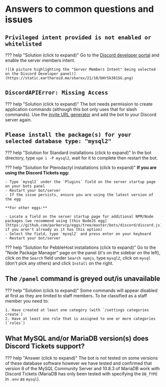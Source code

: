 # Answers to common questions and issues

## `Privileged intent provided is not enabled or whitelisted`

??? help "Solution (click to expand)"
	Go to the [Discord developer portal](https://discord.com/developers/applications) and enable the server members intent.

	![(A picture highlighting the "Server Members Intent" being selected on the Discord Developer panel)](https://static.eartharoid.me/sharex/21/10/bHrSk381SG.png)
  
## `DiscordAPIError: Missing Access`

??? help "Solution (click to expand)"
	The bot needs permission to create application commands (although this bot only uses that for slash commands). Use the [invite URL generator](https://discordtickets.app/invite-url-generator/) and add the bot to your Discord server again.

## `Please install the package(s) for your selected database type: "mysql2"`

??? help "Solution for Standard installations (click to expand)"
	In the bot directory, type `npm i -P mysql2`, wait for it to complete then restart the bot.

??? help "Solution for Pterodactyl installations (click to expand)"
	**If you are using the Discord Tickets egg:**

	- Type `mysql2` under the `Plugins` field on the server startup page on your bots panel
	- Restart your bot/server
	- If the issue persists, ensure you are using the latest version of the egg

	**For other eggs:**

	- Locate a field on the server startup page for additional NPM/Node packages (we recommend using [this NodeJS egg](https://github.com/parkervcp/eggs/tree/master/bots/discord/discord.js) if you aren't already as it has this option)
	- Select the field, type `mysql2` and press enter on your keyboard
	- Restart your bot/server

??? help "Solution for PebbleHost installations (click to expand)"
	Go to the "Node Package Manager" page on the panel (it's on the sidebar on the left), click on the `Search` field under `Search npmjs`, type `mysql2`, click on `mysql` (don't pick any others) and click `Install` on the right.

## The `/panel` command is greyed out/is unavailable

??? help "Solution (click to expand)"
	Some commands will appear disabled at first as they are limited to staff members. To be classified as a staff member you need to:

	1. Have created at least one category (with `/settings categories create`)
	2. Have at least one role that is assigned to one or more categories (`roles`)

## What MySQL and/or MariaDB version(s) does Discord Tickets support?

??? help "Answer (click to expand)"
	The bot is not tested on some versions of these database software however we have tested and confirmed that version 8 of the MySQL Community Server and 10.8.3 of MariaDB work with Discord Tickets (MariaDB has only been tested with specifying the `DB_TYPE` in `.env` as `mysql`).
